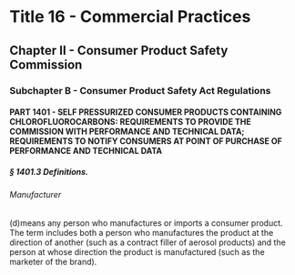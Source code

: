 
# Title 16 - Commercial Practices
## Chapter II - Consumer Product Safety Commission
### Subchapter B - Consumer Product Safety Act Regulations
#### PART 1401 - SELF PRESSURIZED CONSUMER PRODUCTS CONTAINING CHLOROFLUOROCARBONS: REQUIREMENTS TO PROVIDE THE COMMISSION WITH PERFORMANCE AND TECHNICAL DATA; REQUIREMENTS TO NOTIFY CONSUMERS AT POINT OF PURCHASE OF PERFORMANCE AND TECHNICAL DATA
##### § 1401.3 Definitions.
###### Manufacturer

(d)means any person who manufactures or imports a consumer product. The term includes both a person who manufactures the product at the direction of another (such as a contract filler of aerosol products) and the person at whose direction the product is manufactured (such as the marketer of the brand).
